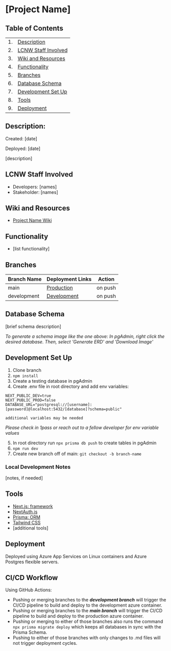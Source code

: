 # [Project Name]

<!-- <img src="./public/logo.svg" alt="Logo" width="350px"> -->

## Table of Contents

|     |                                             |
| --- | ------------------------------------------- |
| 1.  | [Description](#description)                 |
| 2.  | [LCNW Staff Involved](#lcnw-staff-involved) |
| 3.  | [Wiki and Resources](#wiki-and-resources)   |
| 4.  | [Functionality](#functionality)             |
| 5.  | [Branches](#branches)                       |
| 6.  | [Database Schema](#database-schema)         |
| 7.  | [Development Set Up](#development-set-up)   |
| 8.  | [Tools](#tools)                             |
| 9.  | [Deployment](#deployment)                   |

## Description:

Created: [date]

Deployed: [date]

[description]

## LCNW Staff Involved

- Developers: [names]
- Stakeholder: [names]

## Wiki and Resources

- [Project Name Wiki]()

## Functionality

- [list functionality]

## Branches

| Branch Name | Deployment Links | Action  |
| ----------- | ---------------- | ------- |
| main        | [Production]()   | on push |
| development | [Development]()  | on push |

## Database Schema

[brief schema description]

<!-- <img src="./public/schema.png" alt="DB Schema" width="450px"> -->

_To generate a schema image like the one above: In pgAdmin, right click the
desired database. Then, select 'Generate ERD' and 'Download Image'_

## Development Set Up

1. Clone branch
2. `npm install`
3. Create a testing database in pgAdmin
4. Create .env file in root directory and add env variables:

```
NEXT_PUBLIC_DEV=true
NEXT_PUBLIC_PROD=false
DATABASE_URL="postgresql://[username]:[password]@localhost:5432/[database]?schema=public"

additional variables may be needed
```

_Please check in 1pass or reach out to a fellow developer for env variable
values_

5. In root directory run `npx prisma db push` to create tables in pgAdmin
6. `npm run dev`
7. Create new branch off of main: `git checkout -b branch-name`

### Local Development Notes

[notes, if needed]

## Tools

- [Next.js: framework](https://nextjs.org/docs/getting-started)
- [NextAuth.js](https://next-auth.js.org/)
- [Prisma: ORM](https://www.prisma.io/)
- [Tailwind CSS](https://tailwindcss.com/)
- [additional tools]

## Deployment

Deployed using Azure App Services on Linux containers and Azure Postgres
flexible servers.

## CI/CD Workflow

Using GitHub Actions:

- Pushing or merging branches to the **_development branch_** will trigger the CI/CD
  pipeline to build and deploy to the development azure container.
- Pushing or merging branches to the **_main branch_** will trigger the CI/CD
  pipeline to build and deploy to the production azure container.
- Pushing or merging to either of those branches also runs the command
  `npx prisma migrate deploy` which keeps all databases in sync with the Prisma
  Schema.
- Pushing to either of those branches with only changes to .md files will not
  trigger deployment cycles.
